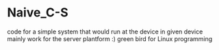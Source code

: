 # Naive_C-S
code for a simple system that would run at the device in given device
mainly work for the server plantform :)
green bird for Linux programming
